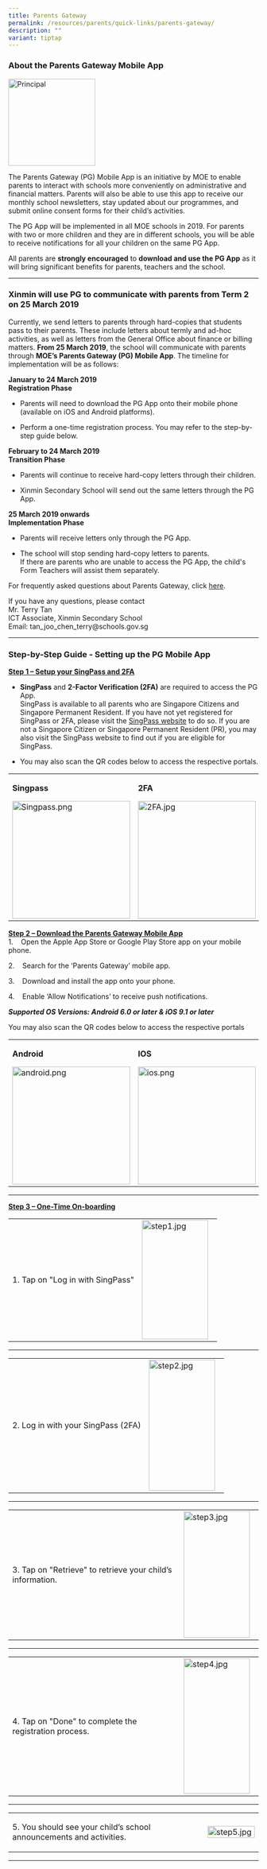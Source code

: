 ```yaml
---
title: Parents Gateway
permalink: /resources/parents/quick-links/parents-gateway/
description: ""
variant: tiptap
---
```

<h3>About the Parents Gateway Mobile App</h3><p></p><div class="isomer-image-wrapper"><img style="width:175px" height="auto" width="100%" alt="Principal" src="/images/pg1.png"></div><p>The Parents Gateway (PG) Mobile App is an initiative by MOE to enable parents to interact with schools more conveniently on administrative and financial matters. Parents will also be able to use this app to receive our monthly school newsletters, stay updated about our programmes, and submit online consent forms for their child’s activities.</p><p>The PG App will be implemented in all MOE schools in 2019. For parents with two or more children and they are in different schools, you will be able to receive notifications for all your children on the same PG App.</p><p>All parents are <strong>strongly encouraged</strong> to <strong>download and use the PG App</strong> as it will bring significant benefits for parents, teachers and the school.</p><hr><h3>Xinmin will use PG to communicate with parents from Term 2 on 25 March 2019</h3><p>Currently, we send letters to parents through hard-copies that students pass to their parents. These include letters about termly and ad-hoc activities, as well as letters from the General Office about finance or billing matters.&nbsp;<strong>From 25 March 2019</strong>, the school will communicate with parents through&nbsp;<strong>MOE’s Parents Gateway (PG) Mobile App</strong>. The timeline for implementation will be as follows:</p><p><strong>January to 24 March 2019</strong> <br><strong>Registration Phase</strong></p><ul data-tight="true" class="tight"><li><p>Parents will need to download the PG App onto their mobile phone (available on iOS and Android platforms).</p></li><li><p>Perform a one-time registration process. You may refer to the step-by-step guide below.</p></li></ul><p><strong>February to 24 March 2019</strong> <br><strong>Transition Phase</strong></p><ul data-tight="true" class="tight"><li><p>Parents will continue to receive hard-copy letters through their children.</p></li><li><p>Xinmin Secondary School will send out the same letters through the PG App.</p></li></ul><p><strong>25 March 2019 onwards</strong> <br><strong>Implementation Phase</strong></p><ul data-tight="true" class="tight"><li><p>Parents will receive letters only through the PG App.</p></li><li><p>The school will stop sending hard-copy letters to parents.<br>If there are parents who are unable to access the PG App, the child's Form Teachers will assist them separately.</p></li></ul><p>For frequently asked questions about Parents Gateway, click&nbsp;<a href="/files/Parents%20Gateway%20FAQs%20for%20Parents%20for%20Website.pdf" rel="noopener noreferrer nofollow" target="_blank">here</a>.</p><p>If you have any questions, please contact <br>Mr. Terry Tan <br>ICT Associate, Xinmin Secondary School <br>Email: tan_joo_chen_terry@schools.gov.sg</p><hr><h3>Step-by-Step Guide - Setting up the PG Mobile App</h3><p><strong><u>Step 1 – Setup your SingPass and 2FA</u></strong></p><ul><li><p><strong>SingPass</strong>&nbsp;and&nbsp;<strong>2-Factor Verification (2FA)</strong>&nbsp;are required to access the PG App.<br>SingPass is available to all parents who are Singapore Citizens and Singapore Permanent Resident. If you have not yet registered for SingPass or 2FA, please visit the&nbsp;<a href="https://www.singpass.gov.sg/main" rel="noopener noreferrer nofollow" target="_blank">SingPass website</a>&nbsp;to do so. If you are not a Singapore Citizen or Singapore Permanent Resident (PR), you may also visit the SingPass website to find out if you are eligible for SingPass.</p></li><li><p>You may also scan the QR codes below to access the respective portals.</p></li></ul><table><tbody><tr><td rowspan="1" colspan="1"><p><strong>Singpass</strong></p><div class="isomer-image-wrapper"><img style="margin: auto; outline: 0px; padding: 0px; border: none; max-width: 100%; clear: both; display: block; width: 237px; height: 237px;" height="auto" width="100%" alt="Singpass.png" src="/images/Singpass.png"></div></td><td rowspan="1" colspan="1"><p><strong>2FA</strong></p><div class="isomer-image-wrapper"><img style="margin: auto; outline: 0px; padding: 0px; border: none; max-width: 100%; clear: both; display: block; width: 237px; height: 237px;" height="auto" width="100%" alt="2FA.jpg" src="/images/2FA.jpeg"></div></td></tr></tbody></table><p><strong><u>Step 2 – Download the Parents Gateway Mobile App</u></strong> <br>1.&nbsp;&nbsp; &nbsp;Open the Apple App Store or Google Play Store app on your mobile phone.</p><p>2.&nbsp;&nbsp; &nbsp;Search for the ‘Parents Gateway’ mobile app.</p><p>3.&nbsp;&nbsp; &nbsp;Download and install the app onto your phone.</p><p>4.&nbsp;&nbsp; &nbsp;Enable ‘Allow Notifications’ to receive push notifications.</p><p><strong><em>Supported OS Versions: Android 6.0 or later &amp; iOS 9.1 or later</em></strong></p><p>You may also scan the QR codes below to access the respective portals</p><table><tbody><tr><td rowspan="1" colspan="1"><p><strong>Android</strong></p><div class="isomer-image-wrapper"><img style="margin: auto; outline: 0px; padding: 0px; border: none; max-width: 100%; clear: both; display: block; width: 237px; height: 237px;" height="auto" width="100%" alt="android.png" src="/images/android.png"></div></td><td rowspan="1" colspan="1"><p><strong>IOS</strong></p><div class="isomer-image-wrapper"><img style="margin: auto; outline: 0px; padding: 0px; border: none; max-width: 100%; clear: both; display: block; width: 237px; height: 237px;" height="auto" width="100%" alt="ios.png" src="/images/ios.png"></div></td></tr></tbody></table><hr><p><strong><u>Step 3 – One-Time On-boarding</u></strong></p><table><tbody><tr><td rowspan="1" colspan="1"><p>1. Tap on "Log in with SingPass"</p></td><td rowspan="1" colspan="1"><div class="isomer-image-wrapper"><img style="margin: 0px 10px 0px 0px; outline: 0px; padding: 0px; border: none; max-width: 100%; float: left; width: 133px; height: 240px;" height="auto" width="100%" alt="step1.jpg" src="/images/step1.jpeg"></div></td></tr></tbody></table><hr><table><tbody><tr><td rowspan="1" colspan="1"><p>2. Log in with your SingPass (2FA)</p></td><td rowspan="1" colspan="1"><div class="isomer-image-wrapper"><img style="margin: 0px 10px 0px 0px; outline: 0px; padding: 0px; border: none; max-width: 100%; float: left; width: 133px; height: 264px;" height="auto" width="100%" alt="step2.jpg" src="/images/step2.jpeg"></div></td></tr></tbody></table><hr><table><tbody><tr><td rowspan="1" colspan="1"><p>3. Tap on "Retrieve" to retrieve your child’s information.</p></td><td rowspan="1" colspan="1"><div class="isomer-image-wrapper"><img style="margin: 0px 10px 0px 0px; outline: 0px; padding: 0px; border: none; max-width: 100%; float: left; width: 133px; height: 255px;" height="auto" width="100%" alt="step3.jpg" src="/images/step3.jpeg"></div></td></tr></tbody></table><hr><table><tbody><tr><td rowspan="1" colspan="1"><p>4. Tap on "Done" to complete the registration process.</p></td><td rowspan="1" colspan="1"><div class="isomer-image-wrapper"><img style="margin: 0px 10px 0px 0px; outline: 0px; padding: 0px; border: none; max-width: 100%; float: left; width: 133px; height: 273px;" height="auto" width="100%" alt="step4.jpg" src="/images/step4.jpeg"></div></td></tr></tbody></table><hr><table><tbody><tr><td rowspan="1" colspan="1"><p>5. You should see your child’s school announcements and activities.</p></td><td rowspan="1" colspan="1"><div class="isomer-image-wrapper"><img style="margin: 0px 10px 0px 0px; outline: 0px; padding: 0px; border: none; max-width: 100%; float: left;" height="auto" width="100%" alt="step5.jpg" src="/images/step5.jpeg"></div></td></tr></tbody></table><hr><p></p>